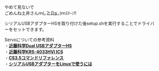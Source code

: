 やめて見ないで  
ごめんね土井さんｍ(｡≧Д≦｡)ｍｽﾏｰﾝ!!  

シリアルUSBアダプターHSを取り付けた後setup.shを実行することでドライバーをセットできます。  

Servoについての参考資料  
・[**近藤科学Dual USBアダプターHS**](http://kondo-robot.com/product/02116)  
・[**近藤科学KRS-4033HVI ICS**](http://kondo-robot.com/product/krs-4033hv-ics)  
・[**CS3.5コマンドリファレンス**](http://kondo-robot.com/w/wp-content/uploads/ICS3.5CommandReference1.pdf)  
・[**シリアルUSBアダプターをLinuxで使うには**](http://kondo-robot.com/faq/usb-adapter-for-linux)  

